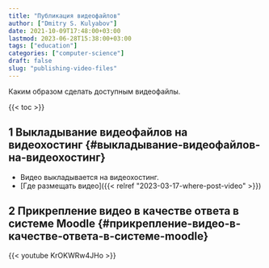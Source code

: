 ```yaml
---
title: "Публикация видеофайлов"
author: ["Dmitry S. Kulyabov"]
date: 2021-10-09T17:48:00+03:00
lastmod: 2023-06-28T15:38:00+03:00
tags: ["education"]
categories: ["computer-science"]
draft: false
slug: "publishing-video-files"
---
```


Каким образом сделать доступным видеофайлы.

<!--more-->

{{< toc >}}


## <span class="section-num">1</span> Выкладывание видеофайлов на видеохостинг {#выкладывание-видеофайлов-на-видеохостинг}

-   Видео выкладывается на видеохостинг.
-   [Где размещать видео]({{< relref "2023-03-17-where-post-video" >}})


## <span class="section-num">2</span> Прикрепление видео в качестве ответа в системе Moodle {#прикрепление-видео-в-качестве-ответа-в-системе-moodle}

{{< youtube KrOKWRw4JHo >}}
